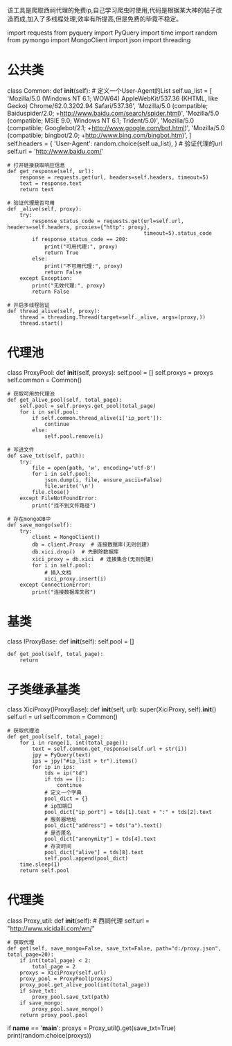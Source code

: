 该工具是爬取西祠代理的免费ip,自己学习爬虫时使用,代码是根据某大神的帖子改造而成,加入了多线程处理,效率有所提高,但是免费的毕竟不稳定。

import requests
from pyquery import PyQuery
import time
import random
from pymongo import MongoClient
import json
import threading


# 公共类
class Common:
    def __init__(self):
        # 定义一个User-Agent的List
        self.ua_list = [
            'Mozilla/5.0 (Windows NT 6.1; WOW64) AppleWebKit/537.36 (KHTML, like Gecko) Chrome/62.0.3202.94 Safari/537.36',
            'Mozilla/5.0 (compatible; Baiduspider/2.0; +http://www.baidu.com/search/spider.html)',
            'Mozilla/5.0 (compatible; MSIE 9.0; Windows NT 6.1; Trident/5.0)',
            'Mozilla/5.0 (compatible; Googlebot/2.1; +http://www.google.com/bot.html)',
            'Mozilla/5.0 (compatible; bingbot/2.0; +http://www.bing.com/bingbot.htm)',
        ]
        self.headers = {
            'User-Agent': random.choice(self.ua_list),
        }
        # 验证代理的url
        self.url = 'http://www.baidu.com/'

    # 打开链接获取响应信息
    def get_response(self, url):
        response = requests.get(url, headers=self.headers, timeout=5)
        text = response.text
        return text

    # 验证代理是否可用
    def _alive(self, proxy):
        try:
            response_status_code = requests.get(url=self.url, headers=self.headers, proxies={"http": proxy},
                                                timeout=5).status_code
            if response_status_code == 200:
                print("可用代理:", proxy)
                return True
            else:
                print("不可用代理:", proxy)
                return False
        except Exception:
            print("无效代理:", proxy)
            return False

    # 开启多线程验证
    def thread_alive(self, proxy):
        thread = threading.Thread(target=self._alive, args=(proxy,))
        thread.start()


# 代理池
class ProxyPool:
    def __init__(self, proxys):
        self.pool = []
        self.proxys = proxys
        self.common = Common()

    # 获取可用的代理池
    def get_alive_pool(self, total_page):
        self.pool = self.proxys.get_pool(total_page)
        for i in self.pool:
            if self.common.thread_alive(i['ip_port']):
                continue
            else:
                self.pool.remove(i)

    # 写进文件
    def save_txt(self, path):
        try:
            file = open(path, 'w', encoding='utf-8')
            for i in self.pool:
                json.dump(i, file, ensure_ascii=False)
                file.write('\n')
            file.close()
        except FileNotFoundError:
            print("找不到文件路径")

    # 存在mongoDB中
    def save_mongo(self):
        try:
            client = MongoClient()
            db = client.Proxy  # 连接数据库(无则创建)
            db.xici.drop()  # 先删除数据库
            xici_proxy = db.xici  # 连接集合(无则创建)
            for i in self.pool:
                # 插入文档
                xici_proxy.insert(i)
        except ConnectionError:
            print("连接数据库失败")


# 基类
class IProxyBase:
    def __init__(self):
        self.pool = []

    def get_pool(self, total_page):
        return


# 子类继承基类
class XiciProxy(IProxyBase):
    def __init__(self, url):
        super(XiciProxy, self).__init__()
        self.url = url
        self.common = Common()

    # 获取代理池
    def get_pool(self, total_page):
        for i in range(1, int(total_page)):
            text = self.common.get_response(self.url + str(i))
            jpy = PyQuery(text)
            ips = jpy("#ip_list > tr").items()
            for ip in ips:
                tds = ip("td")
                if tds == []:
                    continue
                # 定义一个字典
                pool_dict = {}
                # ip加端口
                pool_dict["ip_port"] = tds[1].text + ":" + tds[2].text
                # 服务器地址
                pool_dict["address"] = tds("a").text()
                # 是否匿名
                pool_dict["anonymity"] = tds[4].text
                # 存货时间
                pool_dict["alive"] = tds[8].text
                self.pool.append(pool_dict)
        time.sleep(1)
        return self.pool


# 代理类
class Proxy_util:
    def __init__(self):
        # 西祠代理
        self.url = "http://www.xicidaili.com/wn/"

    # 获取代理
    def get(self, save_mongo=False, save_txt=False, path="d:/proxy.json", total_page=20):
        if int(total_page) < 2:
            total_page = 2
        proxys = XiciProxy(self.url)
        proxy_pool = ProxyPool(proxys)
        proxy_pool.get_alive_pool(int(total_page))
        if save_txt:
            proxy_pool.save_txt(path)
        if save_mongo:
            proxy_pool.save_mongo()
        return proxy_pool.pool


if __name__ == '__main__':
    proxys = Proxy_util().get(save_txt=True)
    print(random.choice(proxys))

